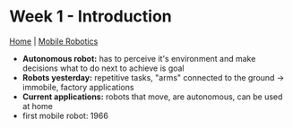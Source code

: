 # Week 1 - Introduction

[Home](../../../../README.md) | [Mobile Robotics](../mobileRobotics.md)

- **Autonomous robot:** has to perceive it's environment and make decisions what to do next to achieve is goal
- **Robots yesterday:** repetitive tasks, "arms" connected to the ground -> immobile, factory applications
- **Current applications:** robots that move, are autonomous, can be used at home
- first mobile robot: 1966
